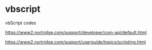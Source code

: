 # vbscript
vbScript codes


https://www2.nortridge.com/support/developer/com-api/default.html 

https://www2.nortridge.com/support/userguide/topics/scripting.html
